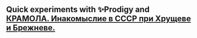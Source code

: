 ## Quick experiments with :sparkles:Prodigy and [КРАМОЛА. Инакомыслие в СССР при Хрущеве и Брежневе.](http://www.e-reading.club/bookreader.php/1034359/KRAMOLA._Inakomyslie_v_SSSR_pri_Hruscheve_i_Brezhneve..html)
